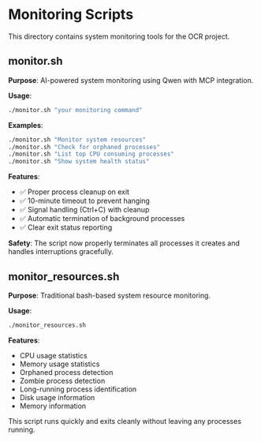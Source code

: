 # Monitoring Scripts

This directory contains system monitoring tools for the OCR project.

## monitor.sh

**Purpose**: AI-powered system monitoring using Qwen with MCP integration.

**Usage**:
```bash
./monitor.sh "your monitoring command"
```

**Examples**:
```bash
./monitor.sh "Monitor system resources"
./monitor.sh "Check for orphaned processes"
./monitor.sh "List top CPU consuming processes"
./monitor.sh "Show system health status"
```

**Features**:
- ✅ Proper process cleanup on exit
- ✅ 10-minute timeout to prevent hanging
- ✅ Signal handling (Ctrl+C) with cleanup
- ✅ Automatic termination of background processes
- ✅ Clear exit status reporting

**Safety**: The script now properly terminates all processes it creates and handles interruptions gracefully.

## monitor_resources.sh

**Purpose**: Traditional bash-based system resource monitoring.

**Usage**:
```bash
./monitor_resources.sh
```

**Features**:
- CPU usage statistics
- Memory usage statistics
- Orphaned process detection
- Zombie process detection
- Long-running process identification
- Disk usage information
- Memory information

This script runs quickly and exits cleanly without leaving any processes running.
